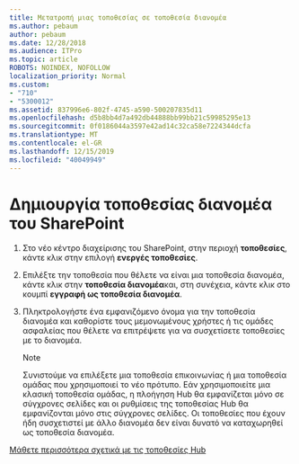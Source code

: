 ```yaml
---
title: Μετατροπή μιας τοποθεσίας σε τοποθεσία διανομέα
ms.author: pebaum
author: pebaum
ms.date: 12/28/2018
ms.audience: ITPro
ms.topic: article
ROBOTS: NOINDEX, NOFOLLOW
localization_priority: Normal
ms.custom:
- "710"
- "5300012"
ms.assetid: 837996e6-802f-4745-a590-500207835d11
ms.openlocfilehash: d5b8bb4d7a492db44888bb99bb21c59985295e13
ms.sourcegitcommit: 0f0186044a3597e42ad14c32ca58e7224344dcfa
ms.translationtype: MT
ms.contentlocale: el-GR
ms.lasthandoff: 12/15/2019
ms.locfileid: "40049949"
---
```

# <a name="create-a-sharepoint-hub-site"></a>Δημιουργία τοποθεσίας διανομέα του SharePoint

1. Στο νέο κέντρο διαχείρισης του SharePoint, στην περιοχή **τοποθεσίες**, κάντε κλικ στην επιλογή **ενεργές τοποθεσίες**.

2. Επιλέξτε την τοποθεσία που θέλετε να είναι μια τοποθεσία διανομέα, κάντε κλικ στην **τοποθεσία διανομέα**και, στη συνέχεια, κάντε κλικ στο κουμπί **εγγραφή ως τοποθεσία διανομέα**.

3. Πληκτρολογήστε ένα εμφανιζόμενο όνομα για την τοποθεσία διανομέα και καθορίστε τους μεμονωμένους χρήστες ή τις ομάδες ασφαλείας που θέλετε να επιτρέψετε για να συσχετίσετε τοποθεσίες με το διανομέα.

    > [!NOTE]
    >  Συνιστούμε να επιλέξετε μια τοποθεσία επικοινωνίας ή μια τοποθεσία ομάδας που χρησιμοποιεί το νέο πρότυπο. Εάν χρησιμοποιείτε μια κλασική τοποθεσία ομάδας, η πλοήγηση Hub θα εμφανίζεται μόνο σε σύγχρονες σελίδες και οι ρυθμίσεις της τοποθεσίας Hub θα εμφανίζονται μόνο στις σύγχρονες σελίδες. Οι τοποθεσίες που έχουν ήδη συσχετιστεί με άλλο διανομέα δεν είναι δυνατό να καταχωρηθεί ως τοποθεσία διανομέα.
  
[Μάθετε περισσότερα σχετικά με τις τοποθεσίες Hub](https://go.microsoft.com/fwlink/?linkid=869149)
  